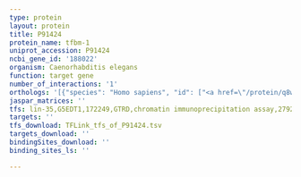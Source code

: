 ```yaml
---
type: protein
layout: protein
title: P91424
protein_name: tfbm-1
uniprot_accession: P91424
ncbi_gene_id: '188022'
organism: Caenorhabditis elegans
function: target gene
number_of_interactions: '1'
orthologs: '[{"species": "Homo sapiens", "id": ["<a href=\"/protein/q8wvm0\">Q8WVM0</a>"]}, {"species": "Mus musculus", "id": ["<a href=\"/protein/q8jzm0\">Q8JZM0</a>"]}, {"species": "Rattus norvegicus", "id": ["<a href=\"/protein/a0a0g2jz68\">A0A0G2JZ68</a>"]}, {"species": "Drosophila melanogaster", "id": ["<a href=\"/protein/q9vtm5\">Q9VTM5</a>"]}, {"species": "Danio rerio", "id": ["F1QQ24"]}]'
jaspar_matrices: ''
tfs: lin-35,G5EDT1,172249,GTRD,chromatin immunoprecipitation assay,27924024%5Buid%5D,No
targets: ''
tfs_download: TFLink_tfs_of_P91424.tsv
targets_download: ''
bindingSites_download: ''
binding_sites_ls: ''

---
```

